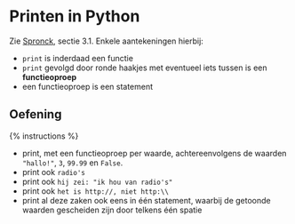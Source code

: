 # Printen in Python
Zie [Spronck](http://www.spronck.net/pythonbook/pythonboek.pdf), sectie 3.1. Enkele aantekeningen hierbij:

- `print` is inderdaad een functie
- `print` gevolgd door ronde haakjes met eventueel iets tussen is een **functieoproep**
- een functieoproep is een statement

## Oefening
{% instructions %}

- print, met een functieoproep per waarde, achtereenvolgens de waarden `"hallo!"`, `3`, `99.99` en `False`.
- print ook `radio's`
- print ook `hij zei: "ik hou van radio's"`
- print ook `het is http://, niet http:\\`
- print al deze zaken ook eens in één statement, waarbij de getoonde waarden gescheiden zijn door telkens één spatie
